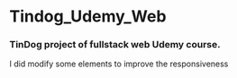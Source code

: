 # Tindog_Udemy_Web

<h3>TinDog project of fullstack web Udemy course.</h3>

<p>I did modify some elements to improve the responsiveness</p>
